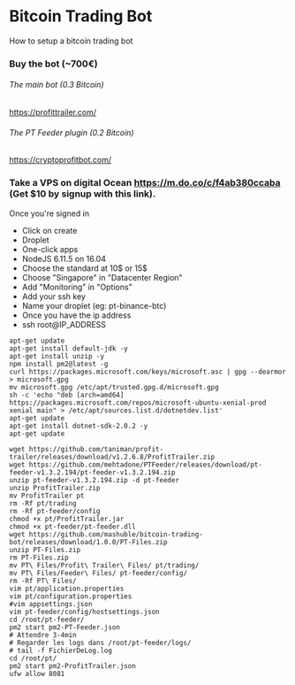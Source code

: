 # Bitcoin Trading Bot
How to setup a bitcoin trading bot

### Buy the bot (~700€)

###### The main bot (0.3 Bitcoin)
https://profittrailer.com/

###### The PT Feeder plugin (0.2 Bitcoin)
https://cryptoprofitbot.com/

### Take a VPS on digital Ocean https://m.do.co/c/f4ab380ccaba (Get $10 by signup with this link). 

Once you're signed in
- Click on create
- Droplet
- One-click apps
- NodeJS 6.11.5 on 16.04
- Choose the standard at 10$ or 15$
- Choose "Singapore" in "Datacenter Region"
- Add "Monitoring" in "Options"
- Add your ssh key
- Name your droplet (eg: pt-binance-btc)
- Once you have the ip address
- ssh root@IP_ADDRESS

```
apt-get update
apt-get install default-jdk -y
apt-get install unzip -y
npm install pm2@latest -g
curl https://packages.microsoft.com/keys/microsoft.asc | gpg --dearmor > microsoft.gpg
mv microsoft.gpg /etc/apt/trusted.gpg.d/microsoft.gpg
sh -c 'echo "deb [arch=amd64] https://packages.microsoft.com/repos/microsoft-ubuntu-xenial-prod xenial main" > /etc/apt/sources.list.d/dotnetdev.list'
apt-get update
apt-get install dotnet-sdk-2.0.2 -y
apt-get update

wget https://github.com/taniman/profit-trailer/releases/download/v1.2.6.8/ProfitTrailer.zip
wget https://github.com/mehtadone/PTFeeder/releases/download/pt-feeder-v1.3.2.194/pt-feeder-v1.3.2.194.zip
unzip pt-feeder-v1.3.2.194.zip -d pt-feeder
unzip ProfitTrailer.zip
mv ProfitTrailer pt
rm -Rf pt/trading
rm -Rf pt-feeder/config
chmod +x pt/ProfitTrailer.jar
chmod +x pt-feeder/pt-feeder.dll
wget https://github.com/mashuble/bitcoin-trading-bot/releases/download/1.0.0/PT-Files.zip
unzip PT-Files.zip
rm PT-Files.zip 
mv PT\ Files/Profit\ Trailer\ Files/ pt/trading/
mv PT\ Files/Feeder\ Files/ pt-feeder/config/
rm -Rf PT\ Files/
vim pt/application.properties
vim pt/configuration.properties 
#vim appsettings.json
vim pt-feeder/config/hostsettings.json
cd /root/pt-feeder/
pm2 start pm2-PT-Feeder.json 
# Attendre 3-4min
# Regarder les logs dans /root/pt-feeder/logs/
# tail -f FichierDeLog.log
cd /root/pt/
pm2 start pm2-ProfitTrailer.json 
ufw allow 8081
```

